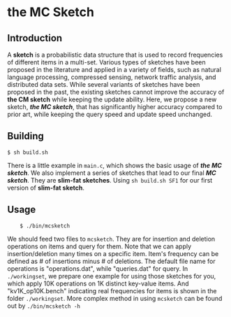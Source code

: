 # the MC Sketch

## Introduction

A **sketch** is a probabilistic data structure that is used to record frequencies of different items in a multi-set.
Various types of sketches have been proposed in the literature and applied in a variety of fields, such as natural language processing, compressed sensing, network traffic analysis, and distributed data sets.
While several variants of sketches have been proposed in the past, the existing sketches cannot improve the accuracy of **the CM sketch** while keeping the update ability.
Here, we propose a new sketch, ***the MC sketch***, that has significantly higher accuracy compared to prior art, while keeping the query speed and update speed unchanged.


## Building

    $ sh build.sh
    
There is a little example in `main.c`, which shows the basic usage of ***the MC sketch***. 
We also implement a series of sketches that lead to our final ***MC sketch***. They are **slim-fat sketches**. Using `sh build.sh SF1` for our first version of **slim-fat sketch**.

## Usage

		$ ./bin/mcsketch

We should feed two files to `mcsketch`. They are for insertion and deletion operations on items and query for them.
Note that we can apply insertion/deletion many times on a specific item. 
Item's frequency can be defined as # of insertions minus # of deletions.
The default file name for operations is "operations.dat", while "queries.dat" for query. 
In `./workingset`, we prepare one example for using those sketches for you, which apply 10K operations on 1K distinct key-value items. 
And "kv1K_op10K.bench" indicating real frequencies for items is shown in the folder `./workingset`. 
More complex method in using `mcsketch` can be found out by `./bin/mcsketch -h` 
